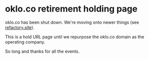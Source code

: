 # oklo.co retirement holding page

oklo.co has been shut down. We're moving onto newer things (see [refactory.site](http://refactory.site)).

This is a hold URL page until we repurpose the oklo.co domain as the operating company.

So long and thanks for all the events.
